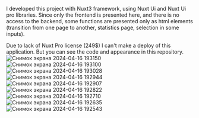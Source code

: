 I developed this project with Nuxt3 framework, using Nuxt Ui and Nuxt Ui pro libraries. 
Since only the frontend is presented here, and there is no access to the backend, some functions are presented only as html elements (transition from one page to another, statistics page, selection in some inputs). 

Due to lack of Nuxt Pro license (249$) I can't make a deploy of this application.  But you can see the code and appearance in this repository. 
![Снимок экрана 2024-04-16 193150](https://github.com/DaranDachte/ClassroomAppWithNuxtUi/assets/96144068/c3094646-85e0-4a9a-aaca-379b6b9a7b3d)
![Снимок экрана 2024-04-16 193100](https://github.com/DaranDachte/ClassroomAppWithNuxtUi/assets/96144068/490e2cd2-6c3c-4a95-8ce6-e3ffdbc7388e)
![Снимок экрана 2024-04-16 193028](https://github.com/DaranDachte/ClassroomAppWithNuxtUi/assets/96144068/224cfe65-6af2-44aa-a38a-57bef9732433)
![Снимок экрана 2024-04-16 192944](https://github.com/DaranDachte/ClassroomAppWithNuxtUi/assets/96144068/dcb31b1f-e73d-481e-ad44-c0ffb77e92f4)
![Снимок экрана 2024-04-16 192907](https://github.com/DaranDachte/ClassroomAppWithNuxtUi/assets/96144068/ceb5af0c-20d4-4d0c-b1a6-afa17503f70a)
![Снимок экрана 2024-04-16 192822](https://github.com/DaranDachte/ClassroomAppWithNuxtUi/assets/96144068/835785b3-0c8b-407c-a5b1-5a100c309796)
![Снимок экрана 2024-04-16 192710](https://github.com/DaranDachte/ClassroomAppWithNuxtUi/assets/96144068/5a873007-9789-4b60-8d54-bbaa7c5794c5)
![Снимок экрана 2024-04-16 192635](https://github.com/DaranDachte/ClassroomAppWithNuxtUi/assets/96144068/cef51dcf-aba6-4817-8aa5-914d61c9c9b8)
![Снимок экрана 2024-04-16 192543](https://github.com/DaranDachte/ClassroomAppWithNuxtUi/assets/96144068/36e84d1f-2015-4837-8d2d-020408ecf7cb)
